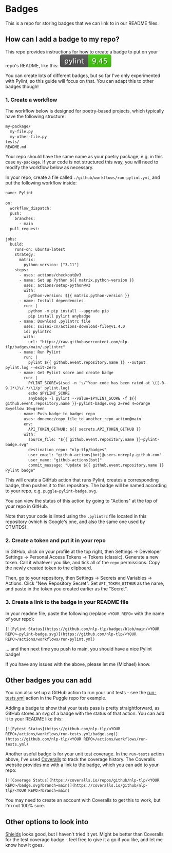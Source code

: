 # Badges

This is a repo for storing badges that we can link to in our README files.

## How can I add a badge to my repo?

This repo provides instructions for how to create a badge to put on your repo's README, like this: [![Pylint Status](https://github.com/nlp-tlp/badges/blob/main/puggle-pylint-badge.svg)](https://github.com/nlp-tlp/puggle/actions/workflows/run-pylint.yml)

You can create lots of different badges, but so far I've only experimented with Pylint, so this guide will focus on that. You can adapt this to other badges though!

### 1. Create a workflow

The workflow below is designed for poetry-based projects, which typically have the following structure:

    my-package/
      my-file.py
      my-other-file.py
    tests/
    README.md

Your repo should have the same name as your poetry package, e.g. in this case `my-package`. If your code is not structured this way, you will need to modify the workflow below as necessary.

In your repo, create a file called `./github/workflows/run-pylint.yml`, and put the following workflow inside:

    name: Pylint

    on:
      workflow_dispatch:
      push:
        branches:
          - main
      pull_request:

    jobs:
      build:
        runs-on: ubuntu-latest
        strategy:
          matrix:
            python-version: ["3.11"]
        steps:
          - uses: actions/checkout@v3
          - name: Set up Python ${{ matrix.python-version }}
            uses: actions/setup-python@v3
            with:
              python-version: ${{ matrix.python-version }}
          - name: Install dependencies
            run: |
              python -m pip install --upgrade pip
              pip install pylint anybadge
          - name: Download .pylintrc file
            uses: suisei-cn/actions-download-file@v1.4.0
            id: pylintrc
            with:
              url: "https://raw.githubusercontent.com/nlp-tlp/badges/main/.pylintrc"
          - name: Run Pylint
            run: |
              pylint ${{ github.event.repository.name }} --output pylint.log --exit-zero
          - name: Get Pylint score and create badge
            run: |
              PYLINT_SCORE=$(sed -n 's/^Your code has been rated at \([-0-9.]*\)\/.*/\1/p' pylint.log)
              echo $PYLINT_SCORE
              anybadge -l pylint --value=$PYLINT_SCORE -f ${{ github.event.repository.name }}-pylint-badge.svg 2=red 4=orange 8=yellow 10=green
          - name: Push badge to badges repo
            uses: dmnemec/copy_file_to_another_repo_action@main
            env:
              API_TOKEN_GITHUB: ${{ secrets.API_TOKEN_GITHUB }}
            with:
              source_file: "${{ github.event.repository.name }}-pylint-badge.svg"
              destination_repo: "nlp-tlp/badges"
              user_email: "github-actions[bot]@users.noreply.github.com"
              user_name: "github-actions[bot]"
              commit_message: "Update ${{ github.event.repository.name }} Pylint badge"

This will create a GitHub action that runs Pylint, creates a corresponding badge, then pushes it to this repository. The badge will be named according to your repo, e.g. `puggle-pylint-badge.svg`.

You can view the status of this action by going to "Actions" at the top of your repo in GitHub.

Note that your code is linted using the `.pylintrc` file located in this repository (which is Google's one, and also the same one used by CTMTDS).

### 2. Create a token and put it in your repo

In GitHub, click on your profile at the top right, then Settings -> Developer Settings -> Personal Access Tokens -> Tokens (classic). Generate a new token. Call it whatever you like, and tick all of the `repo` permissions. Copy the newly created token to the clipboard.

Then, go to your repository, then Settings -> Secrets and Variables -> Actions. Click "New Repository Secret". Set `API_TOKEN_GITHUB` as the name, and paste in the token you created earlier as the "Secret".

### 3. Create a link to the badge in your README file

In your readme file, paste the following (replace `<YOUR REPO>` with the name of your repo):

    [![Pylint Status](https://github.com/nlp-tlp/badges/blob/main/<YOUR REPO>-pylint-badge.svg)](https://github.com/nlp-tlp/<YOUR REPO>/actions/workflows/run-pylint.yml)

... and then next time you push to main, you should have a nice Pylint badge!

If you have any issues with the above, please let me (Michael) know.

## Other badges you can add

You can also set up a GitHub action to run your unit tests - see the [run-tests.yml](https://github.com/nlp-tlp/puggle/blob/main/.github/workflows/run-tests.yml) action in the Puggle repo for example.

Adding a badge to show that your tests pass is pretty straightforward, as GitHub stores an svg of a badge with the status of that action. You can add it to your README like this:

    [![Pytest Status](https://github.com/nlp-tlp/<YOUR REPO>/actions/workflows/run-tests.yml/badge.svg)](https://github.com/nlp-tlp/<YOUR REPO>/actions/workflows/run-tests.yml)

Another useful badge is for your unit test coverage. In the `run-tests` action above, I've used [Coveralls](https://coveralls.io) to track the coverage history. The Coveralls website provides me with a link to the badge, which you can add to your repo:

    [![Coverage Status](https://coveralls.io/repos/github/nlp-tlp/<YOUR REPO>/badge.svg?branch=main)](https://coveralls.io/github/nlp-tlp/<YOUR REPO>?branch=main)

You may need to create an account with Coveralls to get this to work, but I'm not 100% sure.

## Other options to look into

[Shields](https://shields.io/) looks good, but I haven't tried it yet. Might be better than Coveralls for the test coverage badge - feel free to give it a go if you like, and let me know how it goes.
